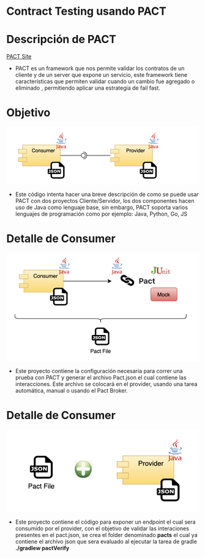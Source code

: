 # Contract Testing usando PACT


# Descripción de PACT
[PACT Site](https://https://docs.pact.io/)

- PACT es un framework que nos permite validar los contratos de un cliente y de un server que expone un servicio, este framework tiene características que permiten validar cuando un cambio fue agregado o eliminado , permitiendo aplicar una estrategia de fail fast.

# Objetivo

![Interacción entre servicios](diagrams/services.png)

- Este código intenta hacer una breve descripción de como se puede usar PACT con dos proyectos Cliente/Servidor, los dos componentes
hacen uso de Java como lenguaje base, sin embargo, PACT soporta varios lenguajes de programación como 
por ejemplo: Java, Python, Go, JS


 
# Detalle de Consumer

![Consumer](diagrams/consumer.png)

 - Este proyecto contiene la configuración necesaria para correr una prueba con PACT y generar el archivo Pact.json 
 el cual contiene las interacciones. Este archivo se colocará en el provider,  usando una tarea automática, manual o usando el Pact Broker.
 
# Detalle de Consumer

![Provider](diagrams/provider.png)
- Este proyecto contiene el código para exponer un endpoint el cual sera consumido por el provider, con el objetivo de validar las interaciones presentes en el
pact.json, se crea el folder denominado **pacts** el cual ya contiene el archivo json que sera evaluado al ejecutar la tarea de gradle **./gradlew pactVerify**


 
